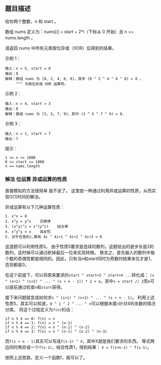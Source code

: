 ## 题目描述
给你两个整数，n 和 start 。

数组 nums 定义为：nums[i] = start + 2*i（下标从 0 开始）且 n == nums.length 。

请返回 nums 中所有元素按位异或（XOR）后得到的结果。

示例 1：
```
输入：n = 5, start = 0
输出：8
解释：数组 nums 为 [0, 2, 4, 6, 8]，其中 (0 ^ 2 ^ 4 ^ 6 ^ 8) = 8 。
     "^" 为按位异或 XOR 运算符。
```
示例 2：
```
输入：n = 4, start = 3
输出：8
解释：数组 nums 为 [3, 5, 7, 9]，其中 (3 ^ 5 ^ 7 ^ 9) = 8.
```
示例 3：
```
输入：n = 1, start = 7
输出：7
```

提示：
```
1 <= n <= 1000
0 <= start <= 1000
n == nums.length
```

### 解法 位运算 异或运算的性质
直接模拟的方法很简单 就不说了。
这里提一种通过利用异或运算的性质，从而实现O(1)时间的解法。

异或运算有以下几种运算性质：
```text
1. x^x = 0
2. x^y = y^x    交换律
3. (x^y)^z = x^(y^z)    结合律
4. x^y^y = x    自反性
5. 对于任意的i,都有 4i ^ 4i+1 ^ 4i+2 ^ 4i+3 = 0
```

这道题可以利用性质5。
由于性质5要求是连续的数列，这题给出的是步长是2的数列，这时候可以通过砍掉最后一位来实现转换。
换言之，首先输入的数列中每个数的奇偶性都是相同的。因此，只有当n和start同时为奇数时结果末位才是1，否则都是0。

在这个前提下，可以将原来要求的`start ^ start+2 ^ start+4 ...`转化成：
`(s ^ (s+1) ^ (s+2) ^ ... ^ (s + n - 1)) * 2 + e`。其中`s = start // 2`而`e`可以提前通过检查`n`和`start`获得。

接下来问题就变成如何求`s ^ (s+1) ^ (s+2) ^ ... ^ (s + n - 1)`。
利用上述性质5，其实可以知道，`0 ^ 1 ^ 2 ^ ... ^ n`可以根据末尾`n`针对4的余数的情况分类。
将这个过程定义为`f(n)`的话：
```text
if n % 4 == 0: f(n) = n
if n % 4 == 1: f(n) = n ^ (n-1)
if n % 4 == 2: f(n) = n ^ (n-1) ^ (n-2)
if n % 4 == 3: f(n) = n ^ (n-1) ^ (n-2) ^ (n-3)
```

而`f(s + n - 1)`其实可以写成`f(s-1) ^ X`，其中X就是我们要求的东西。
等式两边同时再异或一个`f(s-1)`，结合性质1，得到结果：
`X = f(s+n-1) ^ f(s-1)`。

按照上述思路，定义一个函数f，就可以了。